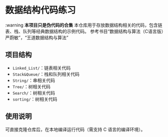 # 数据结构代码练习
:warning **本项目只是伪代码的合集**
本仓库用于存放数据结构相关的代码，包含链表、栈、队列等经典数据结构的示例代码。
参考书目“数据结构与算法（C语言版）严蔚敏”，“王道数据结构与算法”

## 项目结构
- `Linked_List/`：链表相关代码
- `Stack&Queue/`：栈和队列相关代码
- `String/`：串相关代码
- `Tree/`：树相关代码
- `Search/`：树相关代码
- `sorting/`：树相关代码

## 使用说明
可直接克隆仓库后，在本地编译运行代码（需支持 C 语言的编译环境）。

